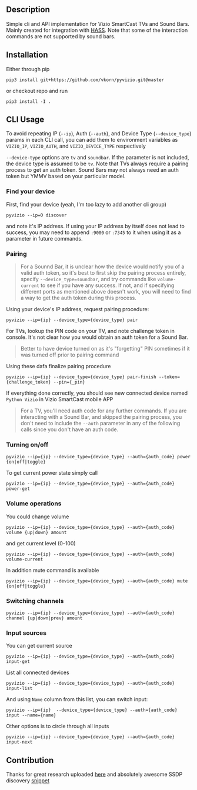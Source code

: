 ## Description

Simple cli and API implementation for Vizio SmartCast TVs and Sound Bars. Mainly created for 
integration with [HASS](http://home-assistant.io). Note that some of the interaction commands are not supported by 
sound bars.

## Installation

Either through pip

```
pip3 install git+https://github.com/vkorn/pyvizio.git@master
```

or checkout repo and run 

```
pip3 install -I .
```

## CLI Usage

To avoid repeating IP (`--ip`), Auth (`--auth`), and Device Type (`--device_type`) params in each CLI call, you can add them to environment variables as `VIZIO_IP`, `VIZIO_AUTH`, and `VIZIO_DEVICE_TYPE` respectively

`--device-type` options are `tv` and `soundbar`. If the parameter is not included, the device type is assumed to be `tv`. Note that TVs always require a pairing process to get an auth token. Sound Bars may not always need an auth token but YMMV based on your particular model.

### Find your device

First, find your device (yeah, I'm too lazy to add another cli group)
```
pyvizio --ip=0 discover
```

and note it's IP address. If using your IP address by itself does not lead to success, you may need to append `:9000` or `:7345` to it when using it as a parameter in future commands. 

### Pairing

> For a Sounnd Bar, it is unclear how the device would notify you of a valid auth token, so it's best to first skip the pairing process entirely, specify `--device_type=soundbar`, and try commands like `volume-current` to see if you have any success. If not, and if specifying different ports as mentioned above doesn't work, you will need to find a way to get the auth token during this process.

Using your device's IP address, request pairing procedure:

```
pyvizio --ip={ip} --device_type={device_type} pair
```

For TVs, lookup the PIN code on your TV, and note challenge token in console. It's not clear how you would obtain an auth token for a Sound Bar. 

> Better to have device turned on as it's "forgetting" PIN sometimes if it was 
turned off prior to pairing command

Using these dafa finalize pairing procedure
```
pyvizio --ip={ip} --device_type={device_type} pair-finish --token={challenge_token} --pin={_pin} 
```
If everything done correctly, you should see new connected device named `Python Vizio` 
in Vizio SmartCast mobile APP 


> For a TV, you'll need auth code for any further commands. If you are interacting with a Sound Bar, and skipped the pairing process, you don't need to include the `--auth` parameter in any of the following calls since you don't have an auth code.

### Turning on/off

```
pyvizio --ip={ip} --device_type={device_type} --auth={auth_code} power {on|off|toggle}
```

To get current power state simply call

```
pyvizio --ip={ip} --device_type={device_type} --auth={auth_code} power-get
``` 

### Volume operations

You could change volume

```
pyvizio --ip={ip} --device_type={device_type} --auth={auth_code} volume {up|down} amount
```

and get current level (0-100)

```
pyvizio --ip={ip} --device_type={device_type} --auth={auth_code} volume-current
```

In addition mute command is available

```
pyvizio --ip={ip} --device_type={device_type} --auth={auth_code} mute {on|off|toggle}
```

### Switching channels
```
pyvizio --ip={ip} --device_type={device_type} --auth={auth_code} channel {up|down|prev} amount
```

### Input sources

You can get current source 

```
pyvizio --ip={ip} --device_type={device_type} --auth={auth_code} input-get
```

List all connected devices

```
pyvizio --ip={ip} --device_type={device_type} --auth={auth_code} input-list
```

And using `Name` column from this list, you can switch input:

```
pyvizio --ip={ip}  --device_type={device_type} --auth={auth_code} input --name={name}
```

Other options is to circle through all inputs
```
pyvizio --ip={ip} --device_type={device_type} --auth={auth_code} input-next
``` 

## Contribution

Thanks for great research uploaded [here](https://github.com/exiva/Vizio_SmartCast_API) and 
absolutely awesome SSDP discovery [snippet](https://gist.github.com/dankrause/6000248)
